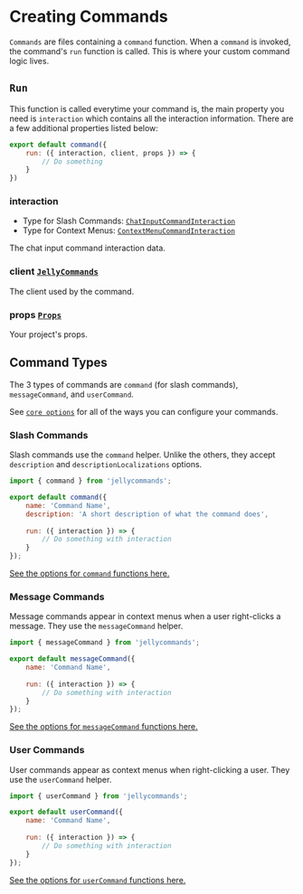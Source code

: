 # Creating Commands

`Commands` are files containing a `command` function. When a `command` is invoked, the command's `run` function is called. This is where your custom command logic lives.

## `Run`

This function is called everytime your command is, the main property you need is `interaction` which contains all the interaction information. There are a few additional properties listed below:

```js
export default command({
    run: ({ interaction, client, props }) => {
        // Do something
    }
})
```

### interaction

- Type for Slash Commands: [`ChatInputCommandInteraction`](https://discord.js.org/#/docs/discord.js/main/class/ChatInputCommandInteraction)
- Type for Context Menus: [`ContextMenuCommandInteraction`](https://discord.js.org/#/docs/discord.js/main/class/ContextMenuCommandInteraction)

The chat input command interaction data.

### client [`JellyCommands`](/api/client)

The client used by the command.

### props [`Props`](/api/props)

Your project's props.

## Command Types

The 3 types of commands are `command` (for slash commands), `messageCommand`, and `userCommand`.

See [`core options`](/api/commands#core-options) for all of the ways you can configure your commands.


### Slash Commands

Slash commands use the `command` helper.  Unlike the others, they accept `description` and `descriptionLocalizations` options.

```js
import { command } from 'jellycommands';

export default command({
    name: 'Command Name',
    description: 'A short description of what the command does',
    
    run: ({ interaction }) => {
        // Do something with interaction
    }
});
```

[See the options for `command` functions here.](/api/commands#options)

### Message Commands

Message commands appear in context menus when a user right-clicks a message.  They use the `messageCommand` helper.

```js
import { messageCommand } from 'jellycommands';

export default messageCommand({
    name: 'Command Name',
    
    run: ({ interaction }) => {
        // Do something with interaction
    }
});
```

[See the options for `messageCommand` functions here.](/api/commands#core-options)

### User Commands

User commands appear as context menus when right-clicking a user.  They use the `userCommand` helper.

```js
import { userCommand } from 'jellycommands';

export default userCommand({
    name: 'Command Name',
    
    run: ({ interaction }) => {
        // Do something with interaction
    }
});
```

[See the options for `userCommand` functions here.](/api/commands#core-options)
